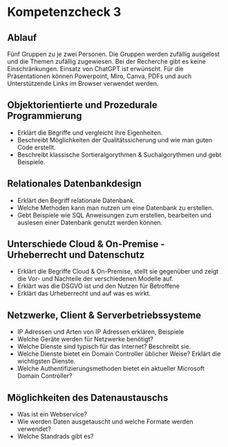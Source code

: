 # Kompetenzcheck 3

## Ablauf

Fünf Gruppen zu je zwei Personen. Die Gruppen werden zufällig ausgelost und die Themen zufällig zugewiesen.
Bei der Recherche gibt es keine Einschränkungen. Einsatz von ChatGPT ist erwünscht. Für die Präsentationen können Powerpoint, Miro, Canva, PDFs und auch Unterstützende Links im Browser verwendet werden. 

## Objektorientierte und Prozedurale Programmierung
* Erklärt die Begriffe und vergleicht ihre Eigenheiten.
* Beschreibt Möglichkeiten der Qualitätssicherung und wie man guten Code erstellt.
* Beschreibt klassische Sortieralgorythmen & Suchalgorythmen und gebt Beispiele.

## Relationales Datenbankdesign
* Erklärt den Begriff relationale Datenbank.
* Welche Methoden kann man nutzen um eine Datenbank zu erstellen. 
* Gebt Beispiele wie SQL Anweisungen zum erstellen, bearbeiten und auslesen einer Datenbank genutzt werden können.

## Unterschiede Cloud & On-Premise - Urheberrecht und Datenschutz
* Erklärt die Begriffe Cloud & On-Premise, stellt sie gegenüber und zeigt die Vor- und Nachteile der verschiedenen Modelle auf.
* Erklärt was die DSGVO ist und den Nutzen für Betroffene
* Erklärt das Urheberrecht und auf was es wirkt.

## Netzwerke, Client & Serverbetriebssysteme
* IP Adressen und Arten von IP Adressen erklären, Beispiele
* Welche Geräte werden für Netzwerke benötigt?
* Welche Dienste sind typisch für das Internet? Beschreibt sie.
* Welche Dienste bietet ein Domain Controller üblicher Weise? Erklärt die wichtigsten Dienste.
* Welche Authentifizierungsmethoden bietet ein aktueller Microsoft Domain Controller?

## Möglichkeiten des Datenaustauschs
* Was ist ein Webservice?
* Wie werden Daten ausgetauscht und welche Formate werden verwendet?
* Welche Standrads gibt es?

